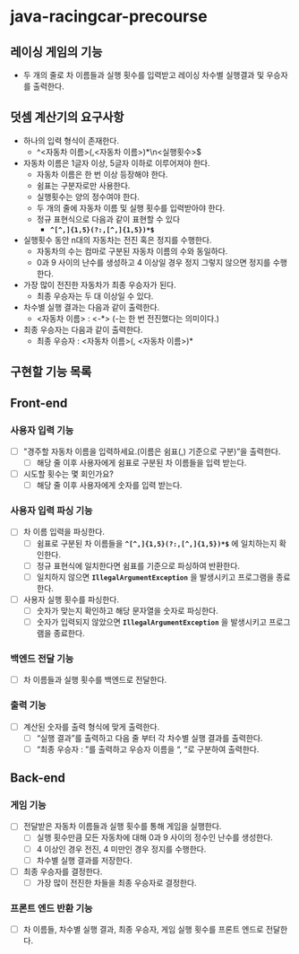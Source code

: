 # java-racingcar-precourse

## 레이싱 게임의 기능

- 두 개의 줄로 차 이름들과 실행 횟수를 입력받고 레이싱 차수별 실행결과 및 우승자를 출력한다.

## 덧셈 계산기의 요구사항

- 하나의 입력 형식이 존재한다.
    - ^<자동차 이름>(,<자동차 이름>)*\n<실행횟수>$
- 자동차 이름은 1글자 이상, 5글자 이하로 이루어져야 한다.
    - 자동차 이름은 한 번 이상 등장해야 한다.
    - 쉼표는 구분자로만 사용한다.
    - 실행횟수는 양의 정수여야 한다.
    - 두 개의 줄에 자동차 이름 및 실행 횟수를 입력받아야 한다.
    - 정규 표현식으로 다음과 같이 표현할 수 있다
        - **`^[^,]{1,5}(?:,[^,]{1,5})*$`**
- 실행횟수 동안 n대의 자동차는 전진 혹은 정지를 수행한다.
    - 자동차의 수는 컴마로 구분된 자동차 이름의 수와 동일하다.
    - 0과 9 사이의 난수를 생성하고 4 이상일 경우 정지 그렇지 않으면 정지를 수행한다.
- 가장 많이 전진한 자동차가 최종 우승자가 된다.
    - 최종 우승자는 두 대 이상일 수 있다.
- 차수별 실행 결과는 다음과 같이 출력한다.
    - <자동차 이름> : <-*> (-는 한 번 전진했다는 의미이다.)
- 최종 우승자는 다음과 같이 출력한다.
    - 최종 우승자 : <자동차 이름>(, <자동차 이름>)*

## 구현할 기능 목록

## Front-end

### 사용자 입력 기능

- [ ]  "경주할 자동차 이름을 입력하세요.(이름은 쉼표(,) 기준으로 구분)”을 출력한다.
    - [ ]  해당 줄 이후 사용자에게 쉼표로 구분된 차 이름들을 입력 받는다.
- [ ]  시도할 횟수는 몇 회인가요?
    - [ ]  해당 줄 이후 사용자에게 숫자를 입력 받는다.

### 사용자 입력 파싱 기능

- [ ]  차 이름 입력을 파싱한다.
    - [ ]  쉼표로 구분된 차 이름들을 **`^[^,]{1,5}(?:,[^,]{1,5})*$`** 에 일치하는지 확인한다.
    - [ ]  정규 표현식에 일치한다면 쉼표를 기준으로 파싱하여 반환한다.
    - [ ]  일치하지 않으면 **`IllegalArgumentException`** 을 발생시키고 프로그램을 종료한다.
- [ ]  사용자 실행 횟수를 파싱한다.
    - [ ]  숫자가 맞는지 확인하고 해당 문자열을 숫자로 파싱한다.
    - [ ]  숫자가 입력되지 않았으면 **`IllegalArgumentException`** 을 발생시키고 프로그램을 종료한다.

### 백엔드 전달 기능

- [ ]  차 이름들과 실행 횟수를 백엔드로 전달한다.

### 출력 기능

- [ ]  계산된 숫자를 출력 형식에 맞게 출력한다.
    - [ ]  “실행 결과”를 출력하고 다음 줄 부터 각 차수별 실행 결과를 출력한다.
    - [ ]  “최종 우승자 : ”를 출력하고 우승자 이름을 “, “로 구분하여 출력한다.

## Back-end

### 게임 기능

- [ ]  전달받은 자동차 이름들과 실행 횟수를 통해 게임을 실행한다.
    - [ ]  실행 횟수만큼 모든 자동차에 대해 0과 9 사이의 정수인 난수를 생성한다.
    - [ ]  4 이상인 경우 전진, 4 미만인 경우 정지를 수행한다.
    - [ ]  차수별 실행 결과를 저장한다.
- [ ]  최종 우승자를 결정한다.
    - [ ]  가장 많이 전진한 차들을 최종 우승자로 결정한다.

### 프론트 엔드 반환 기능

- [ ]  차 이름들, 차수별 실행 결과, 최종 우승자, 게임 실행 횟수를 프론트 엔드로 전달한다.